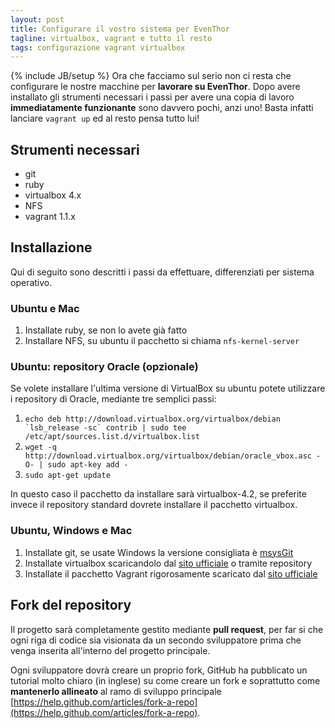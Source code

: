 ```yaml
---
layout: post
title: Configurare il vostro sistema per EvenThor
tagline: virtualbox, vagrant e tutto il resto
tags: configurazione vagrant virtualbox
---
```

{% include JB/setup %}
Ora che facciamo sul serio non ci resta che configurare le nostre macchine per
**lavorare su EvenThor**. Dopo avere installato gli strumenti necessari
i passi per avere una copia di lavoro **immediatamente funzionante** sono davvero
pochi, anzi uno! Basta infatti lanciare ```vagrant up``` ed al resto pensa tutto lui!

## Strumenti necessari
* git
* ruby
* virtualbox 4.x
* NFS
* vagrant 1.1.x 

## Installazione
Qui di seguito sono descritti i passi da effettuare, differenziati per sistema
operativo.
### Ubuntu e Mac
1. Installate ruby, se non lo avete già fatto
2. Installare NFS, su ubuntu il pacchetto si chiama ```nfs-kernel-server```

### Ubuntu: repository Oracle (opzionale)
Se volete installare l'ultima versione di VirtualBox su ubuntu potete utilizzare i repository di Oracle, mediante tre semplici passi:

1. ```echo deb http://download.virtualbox.org/virtualbox/debian `lsb_release -sc` contrib | sudo tee /etc/apt/sources.list.d/virtualbox.list```
2. ```wget -q http://download.virtualbox.org/virtualbox/debian/oracle_vbox.asc -O- | sudo apt-key add -```
3. ```sudo apt-get update```

In questo caso il pacchetto da installare sarà virtualbox-4.2, se preferite
invece il repository standard dovrete installare il pacchetto virtualbox.

### Ubuntu, Windows e Mac
1. Installate git, se usate Windows la versione consigliata è [msysGit](http://msysgit.github.com/)
3. Installate virtualbox scaricandolo dal [sito ufficiale](https://www.virtualbox.org/) o tramite repository
4. Installate il pacchetto Vagrant rigorosamente scaricato dal [sito ufficiale](http://downloads.vagrantup.com/)

## Fork del repository
Il progetto sarà completamente gestito mediante **pull request**, per far si che
ogni riga di codice sia visionata da un secondo sviluppatore prima che venga
inserita all'interno del progetto principale.

Ogni sviluppatore dovrà creare un proprio fork, GitHub ha pubblicato un tutorial
molto chiaro (in inglese) su come creare un fork e soprattutto come **mantenerlo allineato**
al ramo di sviluppo principale [https://help.github.com/articles/fork-a-repo](https://help.github.com/articles/fork-a-repo).
